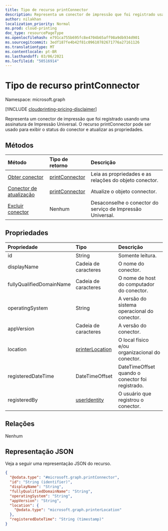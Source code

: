 ```yaml
---
title: Tipo de recurso printConnector
description: Representa um conector de impressão que foi registrado usando uma assinatura de Impressão Universal. O recurso printConnector pode ser usado para exibir o status do conector e atualizar as propriedades.
author: nilakhan
localization_priority: Normal
ms.prod: cloud-printing
doc_type: resourcePageType
ms.openlocfilehash: e791ca755b695fc8e4704b65aff98a9db934d901
ms.sourcegitcommit: 3edf187fe4b42f81c09610782671776a27161126
ms.translationtype: MT
ms.contentlocale: pt-BR
ms.lasthandoff: 03/06/2021
ms.locfileid: "50516914"
---
```

# <a name="printconnector-resource-type"></a>Tipo de recurso printConnector

Namespace: microsoft.graph

[!INCLUDE [cloudprinting-pricing-disclaimer](../../includes/cloudprinting-pricing-disclaimer.md)]

Representa um conector de impressão que foi registrado usando uma assinatura de Impressão Universal. O recurso printConnector pode ser usado para exibir o status do conector e atualizar as propriedades.

## <a name="methods"></a>Métodos
|Método|Tipo de retorno|Descrição|
|:---|:---|:---|
| [Obter conector](../api/printconnector-get.md) | [printConnector](printconnector.md) | Leia as propriedades e as relações do objeto conector. |
| [Conector de atualização](../api/printconnector-update.md) | [printConnector](printconnector.md) | Atualize o objeto connector. |
| [Excluir conector](../api/printconnector-delete.md) | Nenhum | Desaconselhe o conector do serviço de Impressão Universal. |

## <a name="properties"></a>Propriedades
|Propriedade|Tipo|Descrição|
|:---|:---|:---|
|id|String| Somente leitura.|
|displayName|Cadeia de caracteres|O nome do conector.|
|fullyQualifiedDomainName|Cadeia de caracteres|O nome de host do computador do conector.|
|operatingSystem|String|A versão do sistema operacional do conector.|
|appVersion|Cadeia de caracteres|A versão do conector.|
|location|[printerLocation](printerlocation.md)|O local físico e/ou organizacional do conector.|
|registeredDateTime|DateTimeOffset|DateTimeOffset quando o conector foi registrado.|
|registeredBy|[userIdentity](useridentity.md)|O usuário que registrou o conector.|

## <a name="relationships"></a>Relações
Nenhum

## <a name="json-representation"></a>Representação JSON
Veja a seguir uma representação JSON do recurso.
<!-- {
  "blockType": "resource",
  "keyProperty": "id",
  "@odata.type": "microsoft.graph.printConnector",
  "openType": false
}
-->
``` json
{
  "@odata.type": "#microsoft.graph.printConnector",
  "id": "String (identifier)",
  "displayName": "String",
  "fullyQualifiedDomainName": "String",
  "operatingSystem": "String",
  "appVersion": "String",
  "location": {
    "@odata.type": "microsoft.graph.printerLocation"
  },
  "registeredDateTime": "String (timestamp)"
}
```